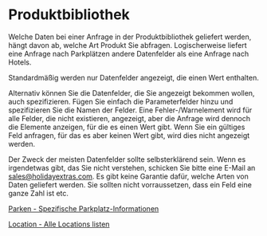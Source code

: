 # Produktbibliothek

Welche Daten bei einer Anfrage in der Produktbibliothek geliefert werden, hängt davon ab, welche Art Produkt Sie abfragen. Logischerweise liefert eine Anfrage nach Parkplätzen andere Datenfelder als eine Anfrage nach Hotels.

Standardmäßig werden nur Datenfelder angezeigt, die einen Wert enthalten.

Alternativ können Sie die Datenfelder, die Sie angezeigt bekommen wollen, auch spezifizieren. Fügen Sie einfach die Parameterfelder hinzu und spezifizieren Sie die Namen der Felder. Eine Fehler-/Warnelement wird für alle Felder, die nicht existieren, angezeigt, aber die Anfrage wird dennoch die Elemente anzeigen, für die es einen Wert gibt. Wenn Sie ein gültiges Feld anfragen, für das es aber keinen Wert gibt, wird dies nicht angezeigt werden.

Der Zweck der meisten Datenfelder sollte selbsterklärend sein. Wenn es irgendetwas gibt, das Sie nicht verstehen, schicken Sie bitte eine E-Mail an 
[sales@holidayextras.com](sales@holidayextras.com). Es gibt keine Garantie dafür, welche Arten von Daten geliefert werden. Sie sollten nicht vorraussetzen, dass ein Feld eine ganze Zahl ist etc.

[Parken - Spezifische Parkplatz-Informationen](de_hxapi/productlibrary/parking)

[Location - Alle Locations listen](de_hxapi/productlibrary/location)
